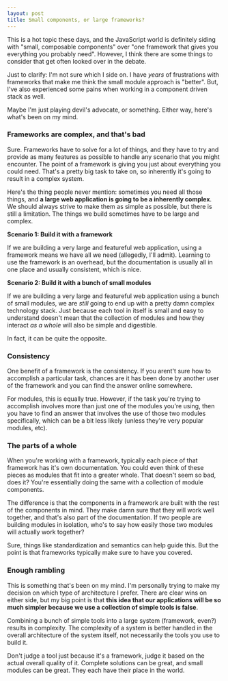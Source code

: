 ```yaml
---
layout: post
title: Small components, or large frameworks?
---
```


This is a hot topic these days, and the JavaScript world is definitely siding
with "small, composable components" over "one framework that gives you
everything you probably need". However, I think there are some things to
consider that get often looked over in the debate.

Just to clarify: I'm not sure which I side on. I have *years* of frustrations
with frameworks that make me think the small module approach is "better". But,
I've also experienced some pains when working in a component driven stack as
well.

Maybe I'm just playing devil's advocate, or something. Either way, here's what's
been on my mind.

### Frameworks are complex, and that's bad

Sure. Frameworks have to solve for a lot of things, and they have to try and
provide as many features as possible to handle any scenario that you might
encounter. The point of a framework is giving you just about everything you
could need. That's a pretty big task to take on, so inherently it's going to
result in a complex system.

Here's the thing people never mention: sometimes you need all those things, and
**a large web application is going to be a inherently complex**. We should
always strive to make them as simple as possible, but there is still a
limitation. The things we build sometimes have to be large and complex.

**Scenario 1: Build it with a framework**

If we are building a very large and featureful web application, using a
framework means we have all we need (allegedly, I'll admit). Learning to use the
framework is an overhead, but the documentation is usually all in one place and
usually consistent, which is nice.

**Scenario 2: Build it with a bunch of small modules**

If we are building a very large and featureful web application using a bunch of
small modules, we are *still* going to end up with a pretty damn complex
technology stack. Just because each tool in itself is small and easy to
understand doesn't mean that the collection of modules and how they interact *as
a whole* will also be simple and digestible.

In fact, it can be quite the opposite.

### Consistency

One benefit of a framework is the consistency. If you arent't sure how to
accomplish a particular task, chances are it has been done by another user of
the framework and you can find the answer online somewhere.

For modules, this is equally true. However, if the task you're trying to
accomplish involves more than just one of the modules you're using, then you
have to find an answer that involves the use of those two modules specifically,
which can be a bit less likely (unless they're very popular modules, etc).

### The parts of a whole

When you're working with a framework, typically each piece of that framework has
it's own documentation. You could even think of these pieces as modules that fit
into a greater whole. That doesn't seem so bad, does it? You're essentially
doing the same with a collection of module components.

The difference is that the components in a framework are built with the rest of
the components in mind. They make damn sure that they will work well together,
and that's also part of the documentation. If two people are building modules in
isolation, who's to say how easily those two modules will actually work
together?

Sure, things like standardization and semantics can help guide this. But the
point is that frameworks typically make sure to have you covered.

### Enough rambling

This is something that's been on my mind. I'm personally trying to make my
decision on which type of architecture I prefer. There are clear wins on either
side, but my big point is that **this idea that our applications will be so much
simpler because we use a collection of simple tools is false**.

Combining a bunch of simple tools into a large system (framework, even?) results
in complexity. The complexity of a system is better handled in the overall
architecture of the system itself, not necessarily the tools you use to build
it.

Don't judge a tool just because it's a framework, judge it based on the actual
overall quality of it. Complete solutions can be great, and small modules can be
great. They each have their place in the world.
